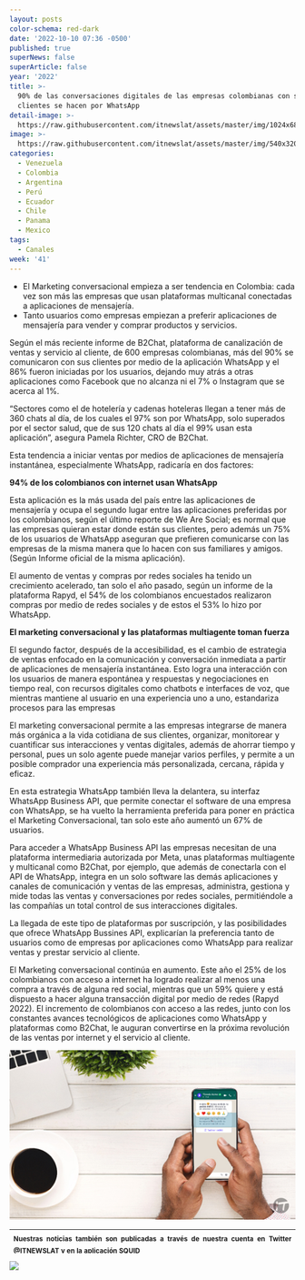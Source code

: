 ```yaml
---
layout: posts
color-schema: red-dark
date: '2022-10-10 07:36 -0500'
published: true
superNews: false
superArticle: false
year: '2022'
title: >-
  90% de las conversaciones digitales de las empresas colombianas con sus
  clientes se hacen por WhatsApp
detail-image: >-
  https://raw.githubusercontent.com/itnewslat/assets/master/img/1024x680/chat-de-whatsapp-g.jpg
image: >-
  https://raw.githubusercontent.com/itnewslat/assets/master/img/540x320/chat-de-whatsapp-p.jpg
categories:
  - Venezuela
  - Colombia
  - Argentina
  - Perú
  - Ecuador
  - Chile
  - Panama
  - Mexico
tags:
  - Canales
week: '41'
---
```

- El Marketing conversacional empieza a ser tendencia en Colombia: cada vez son más las empresas que usan plataformas multicanal conectadas a aplicaciones de mensajería.
- Tanto usuarios como empresas empiezan a preferir aplicaciones de mensajería para vender y comprar productos y servicios.
 
Según el más reciente informe de B2Chat, plataforma de canalización de ventas y servicio al cliente, de 600 empresas colombianas, más del 90% se comunicaron con sus clientes por medio de la aplicación WhatsApp y el 86% fueron iniciadas por los usuarios, dejando muy atrás a otras aplicaciones como Facebook que no alcanza ni el 7% o Instagram que se acerca al 1%.
 
“Sectores como el de hotelería y cadenas hoteleras llegan a tener más de 360 chats al día, de los cuales el 97% son por WhatsApp, solo superados por el sector salud, que de sus 120 chats al día el 99% usan esta aplicación”, asegura Pamela Richter, CRO de B2Chat.
 
Esta tendencia a iniciar ventas por medios de aplicaciones de mensajería instantánea, especialmente WhatsApp, radicaría en dos factores:
 
**94% de los colombianos con internet usan WhatsApp**
 
Esta aplicación es la más usada del país entre las aplicaciones de mensajería y ocupa el segundo lugar entre las aplicaciones preferidas por los colombianos, según el último reporte de We Are Social; es normal que las empresas quieran estar donde están sus clientes, pero además un 75% de los usuarios de WhatsApp aseguran que prefieren comunicarse con las empresas de la misma manera que lo hacen con sus familiares y amigos. (Según Informe oficial de la misma aplicación).
 
El aumento de ventas y compras por redes sociales ha tenido un crecimiento acelerado, tan solo el año pasado, según un informe de la plataforma Rapyd, el 54% de los colombianos encuestados realizaron compras por medio de redes sociales y de estos el 53% lo hizo por WhatsApp.
 
**El marketing conversacional y las plataformas multiagente toman fuerza**
 
El segundo factor, después de la accesibilidad, es el cambio de estrategia de ventas enfocado en la comunicación y conversación inmediata a partir de aplicaciones de mensajería instantánea. Esto logra una interacción con los usuarios de manera espontánea y respuestas y negociaciones en tiempo real, con recursos digitales como chatbots e interfaces de voz, que mientras mantiene al usuario en una experiencia uno a uno, estandariza procesos para las empresas
 
El  marketing conversacional permite a las empresas integrarse de manera más orgánica a la vida cotidiana de sus clientes, organizar, monitorear y cuantificar sus interacciones y ventas digitales, además de ahorrar tiempo y personal, pues un solo agente puede manejar varios perfiles, y permite a un posible comprador una experiencia más personalizada, cercana, rápida y eficaz.
 
En esta estrategia WhatsApp también lleva la delantera, su interfaz WhatsApp Business API, que permite conectar el software de una empresa con WhatsApp, se ha vuelto la herramienta preferida para poner en práctica el Marketing Conversacional, tan solo este año aumentó un 67% de usuarios.
 
Para acceder a WhatsApp Business API las empresas necesitan de una plataforma intermediaria autorizada por Meta, unas plataformas multiagente y multicanal como B2Chat, por ejemplo, que además de conectarla con el API de WhatsApp, integra en un solo software las demás aplicaciones y canales de comunicación y ventas de las empresas, administra, gestiona y mide todas las ventas y conversaciones por redes sociales, permitiéndole a las compañías un total control de sus interacciones digitales.
 
La llegada de este tipo de plataformas por suscripción, y las posibilidades que ofrece WhatsApp Bussines API, explicarían la preferencia tanto de usuarios como de empresas por aplicaciones como WhatsApp para realizar ventas y prestar servicio al cliente.
 
El Marketing conversacional continúa en aumento. Este año el 25% de los colombianos con acceso a internet ha logrado realizar al menos una compra a través de alguna red social, mientras que un 59% quiere y está dispuesto a hacer alguna transacción digital por medio de redes (Rapyd 2022). El incremento de colombianos con acceso a las redes, junto  con los constantes avances tecnológicos de aplicaciones como WhatsApp y plataformas como B2Chat, le auguran convertirse en la próxima revolución de las ventas por internet y el servicio al cliente.

![](https://raw.githubusercontent.com/itnewslat/assets/master/img/540x320/chat-de-whatsapp-p.jpg)

<table style="height: 42px;" width="569">
<tbody>
<tr>
<td style="text-align: justify;"><sub><strong>Nuestras noticias también son publicadas a través de nuestra cuenta en Twitter <a href="https://twitter.com/itnewslat?lang=es">@ITNEWSLAT</a> y en la aplicación <a href="https://squidapp.co/en/">SQUID</a></strong></sub></td>
</tr>
</tbody>
</table>

<img src="https://tracker.metricool.com/c3po.jpg?hash=56f88a41e39ab42c063cc51676587a04"/>